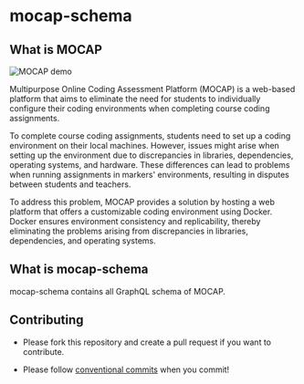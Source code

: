 # mocap-schema

## What is MOCAP

![MOCAP demo](./.github/assets/demo.gif)

Multipurpose Online Coding Assessment Platform (MOCAP) is a web-based platform that aims to eliminate the need for students to individually configure their coding environments when completing course coding assignments.

To complete course coding assignments, students need to set up a coding environment on their local machines. However, issues might arise when setting up the environment due to discrepancies in libraries, dependencies, operating systems, and hardware. These differences can lead to problems when running assignments in markers' environments, resulting in disputes between students and teachers.

To address this problem, MOCAP provides a solution by hosting a web platform that offers a customizable coding environment using Docker. Docker ensures environment consistency and replicability, thereby eliminating the problems arising from discrepancies in libraries, dependencies, and operating systems.

## What is mocap-schema

mocap-schema contains all GraphQL schema of MOCAP.

## Contributing

-   Please fork this repository and create a pull request if you want to contribute.

-   Please follow [conventional commits](https://www.conventionalcommits.org/en/v1.0.0/) when you commit!
